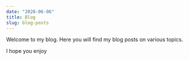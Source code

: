 ```yaml
---
date: "2020-06-06"
title: Blog
slug: blog-posts
---
```


Welcome to my blog. Here you will find my blog posts on various topics.

I hope you enjoy